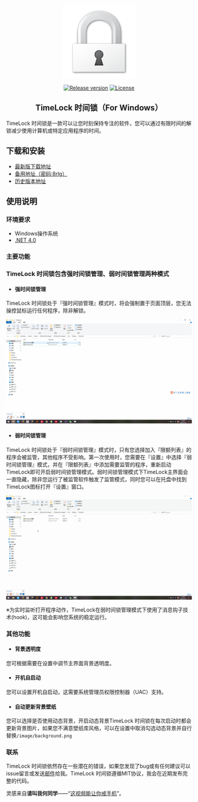 <p align="center"><a href="https://github.com/Jinghao-Liu/TimeLock"><img width="200" src="https://github.com/Jinghao-Liu/TimeLock/blob/main/images/lock.png" alt="TimeLock logo"></a></p>

<p align="center">
  <a href="https://github.com/Jinghao-Liu/TimeLock/releases/"><img src="https://img.shields.io/github/release/Jinghao-Liu/TimeLock" alt="Release version"></a>
  <a href="https://github.com/Jinghao-Liu/TimeLock/blob/main/LICENSE"><img src="https://img.shields.io/badge/license-MIT-red.svg?style=flat-square" alt="License"></a>
 </p> 
 
<h2 align="center">TimeLock 时间锁（For Windows）</h2>
 
TimeLock 时间锁是一款可以让您时刻保持专注的软件，您可以通过有限时间的解锁减少使用计算机或特定应用程序的时间。

## 下载和安装

- [ 最新版下载地址](https://github.com/Jinghao-Liu/TimeLock/releases/download/1.1.2/TimeLocksetup1.1.2.exe)
- [ 备用地址（密码:8rlg）](https://wws.lanzous.com/b01zuv93a)
- [ 历史版本地址](https://github.com/Jinghao-Liu/TimeLock/releases/)

## 使用说明

### 环境要求

- Windows操作系统
- [ .NET 4.0](https://www.microsoft.com/zh-cn/download/details.aspx?id=17718)

### 主要功能
### TimeLock 时间锁包含强时间锁管理、弱时间锁管理两种模式
+ #### 强时间锁管理
TimeLock 时间锁处于『强时间锁管理』模式时，将会强制置于页面顶层，您无法操控鼠标运行任何程序，除非解锁。

![avatar](https://github.com/Jinghao-Liu/TimeLock/blob/main/images/strong.gif)

+ #### 弱时间锁管理
TimeLock 时间锁处于『弱时间锁管理』模式时，只有您选择加入『限额列表』的程序会被监管，其他程序不受影响。第一次使用时，您需要在『设置』中选择『弱时间锁管理』模式，并在『限额列表』中添加需要监管的程序，重新启动TimeLock即可开启弱时间锁管理模式。弱时间锁管理模式下TimeLock主界面会一直隐藏，除非您运行了被监管软件触发了监管模式，同时您可以在托盘中找到TimeLock图标打开『设置』窗口。

![avatar](https://github.com/Jinghao-Liu/TimeLock/blob/main/images/weak.gif)

※为实时监听打开程序动作，TimeLock在弱时间锁管理模式下使用了消息钩子技术(hook)，这可能会影响您系统的稳定运行。
### 其他功能
+ ####  背景透明度
您可根据需要在设置中调节主界面背景透明度。
+ ####  开机自启动
您可以设置开机自启动，这需要系统管理员权限控制器（UAC）支持。
+ ####  自动更新背景壁纸
您可以选择是否使用动态背景，开启动态背景TimeLock 时间锁在每次启动时都会更新背景图片，如果您不满意壁纸库风格，可以在设置中取消勾选动态背景并自行替换`/image/background.png`
### 联系
TimeLock 时间锁依然存在一些潜在的错误，如果您发现了bug或有任何建议可以issue留言或发送[邮件](mailto:jinghaoliu@Hotmail.com)给我。TimeLock 时间锁遵循MIT协议，我会在近期发布完整的代码。

灵感来自**请叫我何同学**——“[这视频能让你戒手机](https://www.bilibili.com/video/BV1ev411x7en)”。
